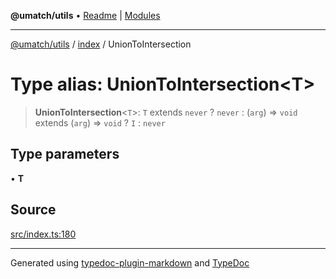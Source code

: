 **@umatch/utils** • [Readme](../../index.md) \| [Modules](../../modules.md)

***

[@umatch/utils](../../modules.md) / [index](../index.md) / UnionToIntersection

# Type alias: UnionToIntersection\<T\>

> **UnionToIntersection**\<`T`\>: `T` extends `never` ? `never` : (`arg`) => `void` extends (`arg`) => `void` ? `I` : `never`

## Type parameters

• **T**

## Source

[src/index.ts:180](https://github.com/umatch-oficial/utils/blob/c6d91fc/src/index.ts#L180)

***

Generated using [typedoc-plugin-markdown](https://www.npmjs.com/package/typedoc-plugin-markdown) and [TypeDoc](https://typedoc.org/)
